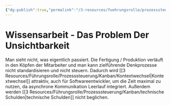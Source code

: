 ```yaml
---
{"dg-publish":true,"permalink":"/3-resources/fuehrungsrolle/prozesssteuerung/kanban/wissensarbeit/","created":"2024-04-10T13:26:28.994+02:00","updated":"2024-04-17T18:42:22.056+02:00"}
---
```



# Wissensarbeit - Das Problem Der Unsichtbarkeit

Man sieht nicht, was eigentlich passiert. Die Fertigung / Produktion verläuft in den Köpfen der Mitarbeiter und man kann zielführende Denkprozesse nicht standardisieren und nicht steuern. Dadurch wird [[3 Resources/Führungsrolle/Prozesssteuerung/Kanban/Kontextwechsel\|Kontextwechsel]] attraktiv, auch für Softwareentwickler, um die Zeit maximal zu nutzen, da asynchrone Kommunikation Leerlauf integriert. Außerdem werden [[3 Resources/Führungsrolle/Prozesssteuerung/Kanban/technische Schulden\|technische Schulden]] nicht beglichen.
